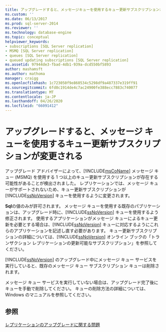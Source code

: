 ```yaml
---
title: アップグレードすると、メッセージキューを使用するキュー更新サブスクリプションが変更されます。Microsoft Docs
ms.custom: ''
ms.date: 06/13/2017
ms.prod: sql-server-2014
ms.reviewer: ''
ms.technology: database-engine
ms.topic: conceptual
helpviewer_keywords:
- subscriptions [SQL Server replication]
- MSMQ [SQL Server replication]
- queues [SQL Server replication]
- queued updating subscriptions [SQL Server replication]
ms.assetid: 97944de3-fbad-4db1-939a-dcd550bf5893
author: mashamsft
ms.author: mathoma
manager: craigg
ms.openlocfilehash: 1c723050f9e860534c5298df9a487337e319ff91
ms.sourcegitcommit: 6fd8c1914de4c7ac24900fe388ecc7883c740077
ms.translationtype: MT
ms.contentlocale: ja-JP
ms.lasthandoff: 04/26/2020
ms.locfileid: "66091412"
---
```

# <a name="upgrading-will-modify-queued-updating-subscriptions-that-use-message-queuing"></a>アップグレードすると、メッセージ キューを使用するキュー更新サブスクリプションが変更される
  アップグレード アドバイザーによって、[!INCLUDE[msCoName](../../includes/msconame-md.md)] メッセージ キュー (MSMQ) を使用する 1 つ以上のキュー更新サブスクリプションが存在する可能性があることが検出されました。 レプリケーションでは、メッセージ キューがサポートされないため、キュー更新サブスクリプションが [!INCLUDE[ssNoVersion](../../includes/ssnoversion-md.md)] キューを使用するように変更されます。  
  
 **Sql**の値のみが許可されます。 メッセージ キューを使用する既存のパブリケーションは、アップグレード時に、[!INCLUDE[ssNoVersion](../../includes/ssnoversion-md.md)] キューを使用するよう修正されます。 使用するアプリケーションがメッセージ キューによるキュー更新を必要とする場合は、[!INCLUDE[ssNoVersion](../../includes/ssnoversion-md.md)] キューに対応するようにこれらのアプリケーションを記述し直す必要があります。 キュー更新サブスクリプションの詳細については、[!INCLUDE[ssNoVersion](../../includes/ssnoversion-md.md)] オンライン ブックの「トランザクション レプリケーションの更新可能なサブスクリプション」を参照してください。  
  
 [!INCLUDE[ssNoVersion](../../includes/ssnoversion-md.md)] のアップグレード中にメッセージ キュー サービスを実行していると、既存のメッセージ キュー サブスクリプション キューは削除されます。  
  
 メッセージ キュー サービスを実行していない場合は、アップグレード完了後にキューを手動で削除してください。 キューの削除方法の詳細については、Windows のマニュアルを参照してください。  
  
## <a name="see-also"></a>参照  
 [レプリケーションのアップグレードに関する問題](../../../2014/sql-server/install/replication-upgrade-issues.md)  
  
  
